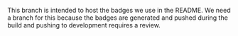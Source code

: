 This branch is intended to host the badges we use in the README.
We need a branch for this because the badges are generated and pushed during the build and pushing to development requires a review.
